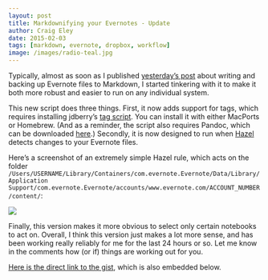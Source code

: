 ```yaml
---  
layout: post 
title: Markdownifying your Evernotes - Update
author: Craig Eley 
date: 2015-02-03
tags: [markdown, evernote, dropbox, workflow]
image: /images/radio-teal.jpg
---
```


Typically, almost as soon as I published [yesterday’s post](http://craigeley.com/02-02-2015/writing-evernote-markdown/) about writing and backing up Evernote files to Markdown, I started tinkering with it to make it both more robust and easier to run on any individual system.

This new script does three things. First, it now adds support for tags, which requires installing jdberry’s [tag script](https://github.com/jdberry/tag). You can install it with either MacPorts or Homebrew. (And as a reminder, the script also requires Pandoc, which can be downloaded [here](http://johnmacfarlane.net/pandoc/installing.html).) Secondly, it is now designed to run when [Hazel](http://www.noodlesoft.com/hazel.php) detects changes to your Evernote files.

Here’s a screenshot of an extremely simple Hazel rule, which acts on the folder `/Users/USERNAME/Library/Containers/com.evernote.Evernote/Data/Library/Application Support/com.evernote.Evernote/accounts/www.evernote.com/ACCOUNT_NUMBER/content/`:

![](http://d.pr/i/1238N+)

Finally, this version makes it more obvious to select only certain notebooks to act on. Overall, I think this version just makes a lot more sense, and has been working really reliably for me for the last 24 hours or so. Let me know in the comments how (or if) things are working out for you.

[Here is the direct link to the gist](https://gist.github.com/craigeley/9e526e9f0681de4534cc), which is also embedded below.

<script src="https://gist.github.com/craigeley/9e526e9f0681de4534cc.js"></script>